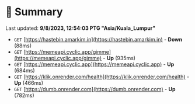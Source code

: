 # 📖 Summary
Last updated: **9/8/2023, 12:54:03 PTG "Asia/Kuala_Lumpur"**

- `GET` [https://hastebin.amarkim.in](https://hastebin.amarkim.in) - **Down** (88ms)
- `GET` [https://memeapi.cyclic.app/gimme](https://memeapi.cyclic.app/gimme) - **Up** (935ms)
- `GET` [https://memeapi.cyclic.app](https://memeapi.cyclic.app) - **Up** (684ms)
- `GET` [https://klik.onrender.com/health](https://klik.onrender.com/health) - **Up** (466ms)
- `GET` [https://dumb.onrender.com](https://dumb.onrender.com) - **Up** (782ms)
